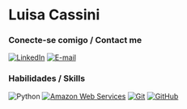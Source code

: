 # **Luisa Cassini**


### Conecte-se comigo / Contact me
[![LinkedIn](https://img.shields.io/badge/-LinkedIn-000?style=for-the-badge&logo=linkedin&logoColor=30A3DC)](https://www.linkedin.com/in/luisa-cassini/)
[![E-mail](https://img.shields.io/badge/-Email-000?style=for-the-badge&logo=microsoft-outlook&logoColor=E94D5F)](mailto:luisacassiniti@hotmail.com)


### Habilidades / Skills

![Python](https://img.shields.io/badge/Python-4B0082?style=for-the-badge&logo=python&logoColor=white)
[![Amazon Web Services](https://img.shields.io/badge/Amazon_AWS-000?style=for-the-badge&logo=amazon-aws&logoColor=white)](https://aws.amazon.com/)
[![Git](https://img.shields.io/badge/Git-4B0082?style=for-the-badge&logo=git&logoColor=white)](https://git-scm.com/doc)
[![GitHub](https://img.shields.io/badge/GitHub-000?style=for-the-badge&logo=github&logoColor=white)](https://docs.github.com/)
